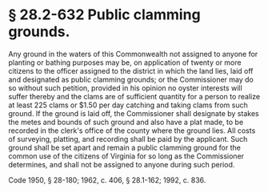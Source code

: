 # § 28.2-632 Public clamming grounds.

<p>Any ground in the waters of this Commonwealth not assigned to anyone for planting or bathing purposes may be, on application of twenty or more citizens to the officer assigned to the district in which the land lies, laid off and designated as public clamming grounds; or the Commissioner may do so without such petition, provided in his opinion no oyster interests will suffer thereby and the clams are of sufficient quantity for a person to realize at least 225 clams or $1.50 per day catching and taking clams from such ground. If the ground is laid off, the Commissioner shall designate by stakes the metes and bounds of such ground and also have a plat made, to be recorded in the clerk's office of the county where the ground lies. All costs of surveying, platting, and recording shall be paid by the applicant. Such ground shall be set apart and remain a public clamming ground for the common use of the citizens of Virginia for so long as the Commissioner determines, and shall not be assigned to anyone during such period.</p><p>Code 1950, § 28-180; 1962, c. 406, § 28.1-162; 1992, c. 836.</p>